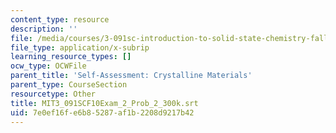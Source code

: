 ```yaml
---
content_type: resource
description: ''
file: /media/courses/3-091sc-introduction-to-solid-state-chemistry-fall-2010/7e0ef16fe6b85287af1b2208d9217b42_MIT3_091SCF10Exam_2_Prob_2_300k.vtt
file_type: application/x-subrip
learning_resource_types: []
ocw_type: OCWFile
parent_title: 'Self-Assessment: Crystalline Materials'
parent_type: CourseSection
resourcetype: Other
title: MIT3_091SCF10Exam_2_Prob_2_300k.srt
uid: 7e0ef16f-e6b8-5287-af1b-2208d9217b42
---
```

